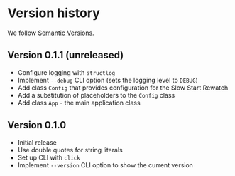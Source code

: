 # Version history

We follow [Semantic Versions](https://semver.org/).


## Version 0.1.1 (unreleased)

- Configure logging with `structlog`
- Implement `--debug` CLI option (sets the logging level to `DEBUG`)
- Add class `Config` that provides configuration for the Slow Start Rewatch
- Add a substitution of placeholders to the `Config` class
- Add class `App` - the main application class


## Version 0.1.0

- Initial release
- Use double quotes for string literals
- Set up CLI with `click`
- Implement `--version` CLI option to show the current version
